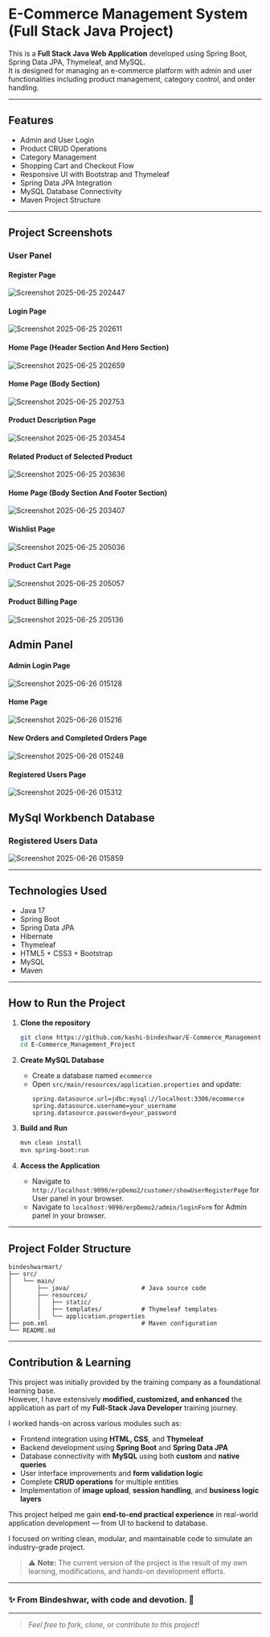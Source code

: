 
# E-Commerce Management System (Full Stack Java Project)

This is a **Full Stack Java Web Application** developed using Spring Boot, Spring Data JPA, Thymeleaf, and MySQL.  
It is designed for managing an e-commerce platform with admin and user functionalities including product management, category control, and order handling.

---

##  Features

- Admin and User Login
- Product CRUD Operations
- Category Management
- Shopping Cart and Checkout Flow
- Responsive UI with Bootstrap and Thymeleaf
- Spring Data JPA Integration
- MySQL Database Connectivity
- Maven Project Structure

---

##  Project Screenshots
###  User Panel
   #### Register Page
![Screenshot 2025-06-25 202447](https://github.com/user-attachments/assets/a31232d2-d3b2-4f6d-aa49-a3c8f43cbe05)

   #### Login Page
![Screenshot 2025-06-25 202611](https://github.com/user-attachments/assets/e9982046-6d93-4309-985a-e6bdb51dbcc3)

   #### Home Page (Header Section And Hero Section)
![Screenshot 2025-06-25 202659](https://github.com/user-attachments/assets/4a4d1160-7d70-4345-8945-5b4335d982a0)

  #### Home Page (Body Section)
![Screenshot 2025-06-25 202753](https://github.com/user-attachments/assets/ee1d283f-2137-4d61-847a-91d59339a3ee)

  ####  Product Description Page
![Screenshot 2025-06-25 203454](https://github.com/user-attachments/assets/6aa21eaa-8c4a-4aa1-af66-44516091049a)

  ####  Related Product of Selected Product
![Screenshot 2025-06-25 203636](https://github.com/user-attachments/assets/d01f8228-f767-4aa3-91a2-737af7131b9d)

  ####  Home Page (Body Section And Footer Section)
![Screenshot 2025-06-25 203407](https://github.com/user-attachments/assets/6807b231-7487-44da-8951-d1eedaced59b)

  ####  Wishlist Page
![Screenshot 2025-06-25 205036](https://github.com/user-attachments/assets/f59ee477-9175-4cb1-8603-09710fb15768)

####  Product Cart Page
![Screenshot 2025-06-25 205057](https://github.com/user-attachments/assets/65cb4271-4afa-4b97-a29a-3419aaf37fd4)

####  Product Billing Page
![Screenshot 2025-06-25 205136](https://github.com/user-attachments/assets/dd75e9e9-bf33-4296-b370-d8cdd3062220)

##  Admin Panel
#### Admin Login Page
![Screenshot 2025-06-26 015128](https://github.com/user-attachments/assets/8e0d606d-eabf-4d8a-b5af-3f3680064d0a)

####  Home Page
![Screenshot 2025-06-26 015216](https://github.com/user-attachments/assets/cae676de-048e-4551-b28d-8b740af28bf3)

#### New Orders and Completed Orders Page
![Screenshot 2025-06-26 015248](https://github.com/user-attachments/assets/a813829d-732e-4ece-896c-b796aae27957)

#### Registered Users Page
![Screenshot 2025-06-26 015312](https://github.com/user-attachments/assets/1e23d11d-1a8f-4dd1-b8d0-2bf8090edb87)

## MySql Workbench Database 
### Registered Users Data
![Screenshot 2025-06-26 015859](https://github.com/user-attachments/assets/d1dca370-1044-403e-9d84-74e621244f57)


---

##  Technologies Used

- Java 17
- Spring Boot
- Spring Data JPA
- Hibernate
- Thymeleaf
- HTML5 + CSS3 + Bootstrap
- MySQL
- Maven

---

## How to Run the Project

1. **Clone the repository**
   ```bash
   git clone https://github.com/kashi-bindeshwar/E-Commerce_Management_Project.git
   cd E-Commerce_Management_Project
   ```

2. **Create MySQL Database**
   - Create a database named `ecommerce`
   - Open `src/main/resources/application.properties` and update:
     ```properties
     spring.datasource.url=jdbc:mysql://localhost:3306/ecommerce
     spring.datasource.username=your_username
     spring.datasource.password=your_password
     ```

3. **Build and Run**
   ```bash
   mvn clean install
   mvn spring-boot:run
   ```

4. **Access the Application**
   - Navigate to `http://localhost:9090/erpDemo2/customer/showUserRegisterPage` for User panel in your browser.
   - Navigate to `localhost:9090/erpDemo2/admin/loginForm` for Admin panel in your browser.
---

## Project Folder Structure

```
bindeshwarmart/
├── src/
│   └── main/
│       ├── java/                    # Java source code
│       ├── resources/
│       │   ├── static/              
│       │   ├── templates/           # Thymeleaf templates
│       │   └── application.properties
├── pom.xml                          # Maven configuration
└── README.md
```
---

##  Contribution & Learning

This project was initially provided by the training company as a foundational learning base.  
However, I have extensively **modified, customized, and enhanced** the application as part of my **Full-Stack Java Developer** training journey.

I worked hands-on across various modules such as:

-  Frontend integration using **HTML, CSS**, and **Thymeleaf**
-  Backend development using **Spring Boot** and **Spring Data JPA**
-  Database connectivity with **MySQL** using both **custom** and **native queries**
-  User interface improvements and **form validation logic**
-  Complete **CRUD operations** for multiple entities
-  Implementation of **image upload**, **session handling**, and **business logic layers**

This project helped me gain **end-to-end practical experience** in real-world application development — from UI to backend to database.

I focused on writing clean, modular, and maintainable code to simulate an industry-grade project.

> ⚠️ **Note:** The current version of the project is the result of my own learning, modifications, and hands-on development efforts.

---

### ✨ From Bindeshwar, with code and devotion. 🔱

---

> _Feel free to fork, clone, or contribute to this project!_
